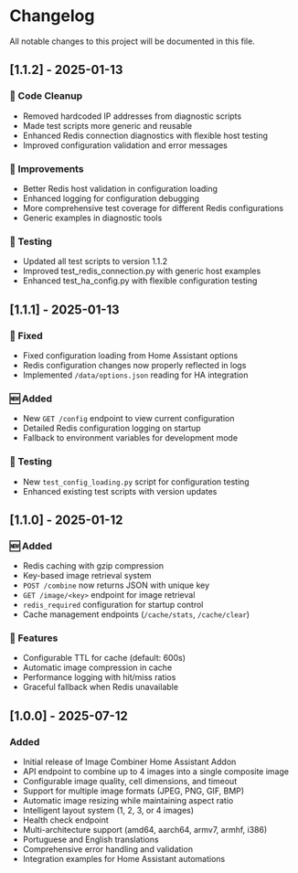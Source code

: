 # Changelog

All notable changes to this project will be documented in this file.

## [1.1.2] - 2025-01-13

### 🧹 Code Cleanup
- Removed hardcoded IP addresses from diagnostic scripts
- Made test scripts more generic and reusable
- Enhanced Redis connection diagnostics with flexible host testing
- Improved configuration validation and error messages

### 🔧 Improvements
- Better Redis host validation in configuration loading
- Enhanced logging for configuration debugging
- More comprehensive test coverage for different Redis configurations
- Generic examples in diagnostic tools

### 🧪 Testing
- Updated all test scripts to version 1.1.2
- Improved test_redis_connection.py with generic host examples
- Enhanced test_ha_config.py with flexible configuration testing

## [1.1.1] - 2025-01-13

### 🔧 Fixed
- Fixed configuration loading from Home Assistant options
- Redis configuration changes now properly reflected in logs
- Implemented `/data/options.json` reading for HA integration

### 🆕 Added
- New `GET /config` endpoint to view current configuration
- Detailed Redis configuration logging on startup
- Fallback to environment variables for development mode

### 🧪 Testing
- New `test_config_loading.py` script for configuration testing
- Enhanced existing test scripts with version updates

## [1.1.0] - 2025-01-12

### 🆕 Added
- Redis caching with gzip compression
- Key-based image retrieval system
- `POST /combine` now returns JSON with unique key
- `GET /image/<key>` endpoint for image retrieval
- `redis_required` configuration for startup control
- Cache management endpoints (`/cache/stats`, `/cache/clear`)

### 🔧 Features
- Configurable TTL for cache (default: 600s)
- Automatic image compression in cache
- Performance logging with hit/miss ratios
- Graceful fallback when Redis unavailable

## [1.0.0] - 2025-07-12

### Added
- Initial release of Image Combiner Home Assistant Addon
- API endpoint to combine up to 4 images into a single composite image
- Configurable image quality, cell dimensions, and timeout
- Support for multiple image formats (JPEG, PNG, GIF, BMP)
- Automatic image resizing while maintaining aspect ratio
- Intelligent layout system (1, 2, 3, or 4 images)
- Health check endpoint
- Multi-architecture support (amd64, aarch64, armv7, armhf, i386)
- Portuguese and English translations
- Comprehensive error handling and validation
- Integration examples for Home Assistant automations
